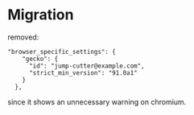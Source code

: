 # Migration

removed:
```
"browser_specific_settings": {
    "gecko": {
      "id": "jump-cutter@example.com",
      "strict_min_version": "91.0a1"
    }
  },
```
since it shows an unnecessary warning on chromium.
